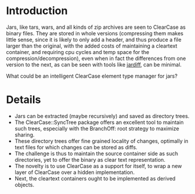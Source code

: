 # Introduction #

Jars, like tars, wars, and all kinds of zip archives are seen to ClearCase as binary files.
They are stored in whole versions (compressing them makes little sense, since it is likely to only add a header, and thus produce a file larger than the original, with the added costs of maintaining a cleartext container, and requiring cpu cycles and temp space for the compression/decompression), even when in fact the differences from one version to the next, as can be seen with tools like [jardiff](http://www.osjava.org/jardiff), can be minimal.

What could be an intelligent ClearCase element type manager for jars?

# Details #

  * Jars can be extracted (maybe recursively) and saved as directory trees.
  * The ClearCase::SyncTree package offers an excellent tool to maintain such trees, especially with the BranchOff: root strategy to maximize sharing.
  * These directory trees offer fine grained locality of changes, optimally in text files for which changes can be stored as diffs.
  * The challenge is thus to maintain the source container side as such directories, yet to offer the binary as clear text representation.
  * The novelty is to use ClearCase as a support for itself, to wrap a new layer of ClearCase over a hidden implementation.
  * Next, the cleartext containers ought to be implemented as derived objects.